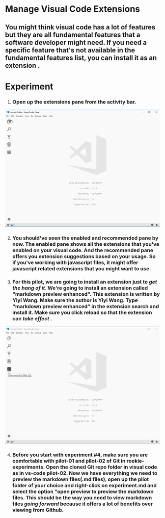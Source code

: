 # **Manage Visual Code Extensions**

## You might think visual code has a lot of features but they are all fundamental features that a software developer might need. If you need a specific feature that's not available in the fundamental features list, you can install it as an extension . 

# **Experiment**

1. ### Open up the extensions pane from the activity bar. 

![](../images/pilot-03/extension-pane.gif)

2. ### You should've seen the enabled and recommended pane by now. The **enabled** pane shows all the extensions that you've enabled on your visual code. And the **recommended** pane offers you extension suggestions based on your usage. So if you've working with javascript files, it might offer javascript related extensions that you might want to use. 

3. ### For this pilot, we are going to install an extension just to _**get the hang of it**_. We're going to install an extension called "markdown preview enhanced". This extension is written by Yiyi Wang. Make sure the author is Yiyi Wang. Type "markdown preview enhanced" in the extension search and install it. Make sure you click reload so that the extension can _**take effect**_ . 

![](../images/pilot-03/install-extensions.gif)

4. ### Before you start with experiment #4, make sure you are comfortable with pilot-01 and pilot-02 of Git in rookie-experiments. Open the cloned Git repo folder in visual code as in **vs-code pilot-02**. Now we have everything we need to preview the markdown files(.md files), open up the pilot folder of your choice and right-click on experiment.md and select the option "open preview to preview the markdown files. This should be the way you need to view markdown files _**going forward**_ because it offers a lot of benefits over viewing from Github. 

